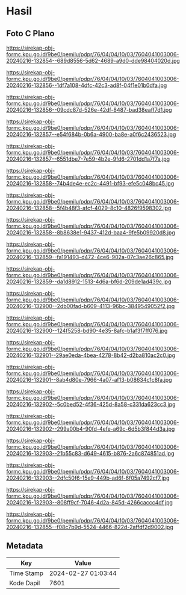 # Hasil

## Foto C Plano

https://sirekap-obj-formc.kpu.go.id/9be0/pemilu/pdpr/76/04/04/10/03/7604041003006-20240216-132854--689d8556-5d62-4689-a9d0-dde98404020d.jpg

https://sirekap-obj-formc.kpu.go.id/9be0/pemilu/pdpr/76/04/04/10/03/7604041003006-20240216-132856--1df7a108-4dfc-42c3-ad8f-04f1e01b0dfa.jpg

https://sirekap-obj-formc.kpu.go.id/9be0/pemilu/pdpr/76/04/04/10/03/7604041003006-20240216-132856--09cdc87d-526e-42df-8487-bad38eaff7d1.jpg

https://sirekap-obj-formc.kpu.go.id/9be0/pemilu/pdpr/76/04/04/10/03/7604041003006-20240216-132857--e54f684b-0b6a-4900-ba8e-a0f6c2436523.jpg

https://sirekap-obj-formc.kpu.go.id/9be0/pemilu/pdpr/76/04/04/10/03/7604041003006-20240216-132857--6551dbe7-7e59-4b2e-9fd6-2701dd1a7f7a.jpg

https://sirekap-obj-formc.kpu.go.id/9be0/pemilu/pdpr/76/04/04/10/03/7604041003006-20240216-132858--74b4de4e-ec2c-4491-bf93-efe5c048bc45.jpg

https://sirekap-obj-formc.kpu.go.id/9be0/pemilu/pdpr/76/04/04/10/03/7604041003006-20240216-132858--5f4b48f3-afcf-4029-8c10-4826f9598302.jpg

https://sirekap-obj-formc.kpu.go.id/9be0/pemilu/pdpr/76/04/04/10/03/7604041003006-20240216-132858--8b8638e1-9437-412d-baa4-9fe5b09920d8.jpg

https://sirekap-obj-formc.kpu.go.id/9be0/pemilu/pdpr/76/04/04/10/03/7604041003006-20240216-132859--fa191493-d472-4ce6-902a-07c3ae26c865.jpg

https://sirekap-obj-formc.kpu.go.id/9be0/pemilu/pdpr/76/04/04/10/03/7604041003006-20240216-132859--da1d8912-1513-4d6a-bf6d-209de1ad439c.jpg

https://sirekap-obj-formc.kpu.go.id/9be0/pemilu/pdpr/76/04/04/10/03/7604041003006-20240216-132900--2db00fad-b609-4113-96bc-3849549052f2.jpg

https://sirekap-obj-formc.kpu.go.id/9be0/pemilu/pdpr/76/04/04/10/03/7604041003006-20240216-132900--124f5258-bd90-4e35-8afc-b1af3f7ff076.jpg

https://sirekap-obj-formc.kpu.go.id/9be0/pemilu/pdpr/76/04/04/10/03/7604041003006-20240216-132901--29ae0eda-4bea-4278-8b42-d2ba810ac2c0.jpg

https://sirekap-obj-formc.kpu.go.id/9be0/pemilu/pdpr/76/04/04/10/03/7604041003006-20240216-132901--8ab4d80e-7966-4a07-af13-b08634c1c8fa.jpg

https://sirekap-obj-formc.kpu.go.id/9be0/pemilu/pdpr/76/04/04/10/03/7604041003006-20240216-132902--5c0bed52-4f36-425d-8a58-c331da623cc3.jpg

https://sirekap-obj-formc.kpu.go.id/9be0/pemilu/pdpr/76/04/04/10/03/7604041003006-20240216-132902--299a00b4-90fd-4efe-a69c-6d5b3f844d3a.jpg

https://sirekap-obj-formc.kpu.go.id/9be0/pemilu/pdpr/76/04/04/10/03/7604041003006-20240216-132903--21b55c83-d649-4615-b876-2a6c874851ad.jpg

https://sirekap-obj-formc.kpu.go.id/9be0/pemilu/pdpr/76/04/04/10/03/7604041003006-20240216-132903--2dfc50f6-15e9-449b-ad6f-6f05a7492cf7.jpg

https://sirekap-obj-formc.kpu.go.id/9be0/pemilu/pdpr/76/04/04/10/03/7604041003006-20240216-132903--808ff9cf-7046-4d2a-845d-4266caccc4df.jpg

https://sirekap-obj-formc.kpu.go.id/9be0/pemilu/pdpr/76/04/04/10/03/7604041003006-20240216-132855--f08c7b9d-5524-4466-822d-2affdf2d9002.jpg


## Metadata

| Key        | Value               |
| ---------- | ------------------- |
| Time Stamp | 2024-02-27 01:03:44 |
| Kode Dapil | 7601                |



